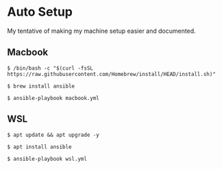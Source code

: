 # Auto Setup

My tentative of making my machine setup easier and documented.

## Macbook

    $ /bin/bash -c "$(curl -fsSL https://raw.githubusercontent.com/Homebrew/install/HEAD/install.sh)"

    $ brew install ansible

    $ ansible-playbook macbook.yml

## WSL

    $ apt update && apt upgrade -y

    $ apt install ansible

    $ ansible-playbook wsl.yml

